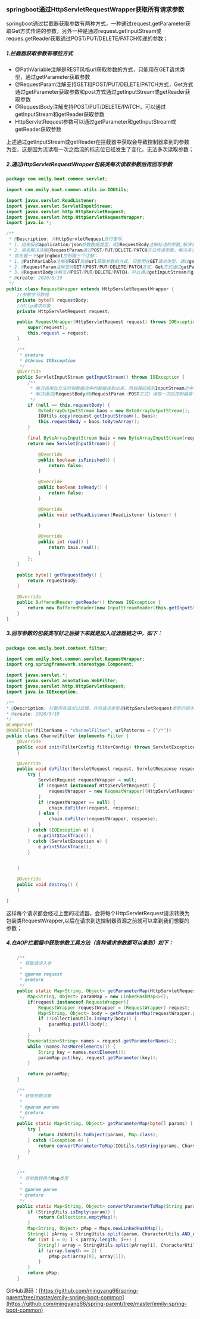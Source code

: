 ### springboot通过HttpServletRequestWrapper获取所有请求参数

>
springboot通过拦截器获取参数有两种方式，一种通过request.getParameter获取Get方式传递的参数，另外一种是通过request.getInputStream或reques.getReader获取通过POST/PUT/DELETE/PATCH传递的参数；

##### 1.拦截器获取参数有哪些方式

- @PathVariable注解是REST风格url获取参数的方式，只能用在GET请求类型，通过getParameter获取参数
- @RequestParam注解支持GET和POST/PUT/DELETE/PATCH方式，Get方式通过getParameter获取参数和post方式通过getInputStream或getReader获取参数
- @RequestBody注解支持POST/PUT/DELETE/PATCH，可以通过getInputStream和getReader获取参数
- HttpServletRequest参数可以通过getParameter和getInputStream或getReader获取参数

上述通过getInputStream或getReader在拦截器中获取会导致控制器拿到的参数为空，这是因为流读取一次之后流的标志位已经发生了变化，无法多次读取参数；

##### 2.通过HttpServletRequestWrapper包装类每次读取参数后再回写参数

```java
package com.emily.boot.common.servlet;

import com.emily.boot.common.utils.io.IOUtils;

import javax.servlet.ReadListener;
import javax.servlet.ServletInputStream;
import javax.servlet.http.HttpServletRequest;
import javax.servlet.http.HttpServletRequestWrapper;
import java.io.*;

/**
 * @Description: 对HttpServletRequest进行重写，
 * 1、用来接收application/json参数数据类型，即@RequestBody注解标注的参数,解决多次读取问题
 * 2、用来解决注解@RequestParam通过POST/PUT/DELETE/PATCH方法传递参数，解决多次读取问题
 * 首先看一下springboot控制器三个注解：
 * 1、@PathVariable注解是REST风格url获取参数的方式，只能用在GET请求类型，通过getParameter获取参数
 * 2、@RequestParam注解支持GET和POST/PUT/DELETE/PATCH方式，Get方式通过getParameter获取参数和post方式通过getInputStream或getReader获取参数
 * 3、@RequestBody注解支持POST/PUT/DELETE/PATCH，可以通过getInputStream和getReader获取参数
 * @create: 2020/8/19
 */
public class RequestWrapper extends HttpServletRequestWrapper {
    //参数字节数组
    private byte[] requestBody;
    //Http请求对象
    private HttpServletRequest request;

    public RequestWrapper(HttpServletRequest request) throws IOException {
        super(request);
        this.request = request;
    }

    /**
     * @return
     * @throws IOException
     */
    @Override
    public ServletInputStream getInputStream() throws IOException {
        /**
         * 每次调用此方法时将数据流中的数据读取出来，然后再回填到InputStream之中
         * 解决通过@RequestBody和@RequestParam（POST方式）读取一次后控制器拿不到参数问题
         */
        if (null == this.requestBody) {
            ByteArrayOutputStream baos = new ByteArrayOutputStream();
            IOUtils.copy(request.getInputStream(), baos);
            this.requestBody = baos.toByteArray();
        }

        final ByteArrayInputStream bais = new ByteArrayInputStream(requestBody);
        return new ServletInputStream() {

            @Override
            public boolean isFinished() {
                return false;
            }

            @Override
            public boolean isReady() {
                return false;
            }

            @Override
            public void setReadListener(ReadListener listener) {

            }

            @Override
            public int read() {
                return bais.read();
            }
        };
    }

    public byte[] getRequestBody() {
        return requestBody;
    }

    @Override
    public BufferedReader getReader() throws IOException {
        return new BufferedReader(new InputStreamReader(this.getInputStream()));
    }
}
```

##### 3.回写参数的包装类写好之后接下来就是加入过滤器链之中，如下：

```java
package com.emily.boot.context.filter;

import com.emily.boot.common.servlet.RequestWrapper;
import org.springframework.stereotype.Component;

import javax.servlet.*;
import javax.servlet.annotation.WebFilter;
import javax.servlet.http.HttpServletRequest;
import java.io.IOException;

/**
* @Description: 拦截所有请求过滤器，并将请求类型是HttpServletRequest类型的请求替换为自定义{@link com.emily.boot.common.servlet.RequestWrapper}
* @create: 2020/8/19
*/
@Component
@WebFilter(filterName = "channelFilter", urlPatterns = {"/*"})
public class ChannelFilter implements Filter {
    @Override
    public void init(FilterConfig filterConfig) throws ServletException {
    }

    @Override
    public void doFilter(ServletRequest request, ServletResponse response, FilterChain chain) {
        try {
            ServletRequest requestWrapper = null;
            if (request instanceof HttpServletRequest) {
                requestWrapper = new RequestWrapper((HttpServletRequest) request);
            }
            if (requestWrapper == null) {
                chain.doFilter(request, response);
            } else {
                chain.doFilter(requestWrapper, response);
            }
        } catch (IOException e) {
            e.printStackTrace();
        } catch (ServletException e) {
            e.printStackTrace();
        }


    }

    @Override
    public void destroy() {
    }

}

```

这样每个请求都会经过上面的过滤器，会将每个HttpServletRequest请求转换为包装类RequestWrapper,以后在请求到达控制器资源之前就可以拿到我们想要的参数；

##### 4.在AOP拦截器中获取参数工具方法（各种请求参数都可以拿到）如下：

```java
    /**
     * 获取请求入参
     *
     * @param request
     * @return
     */
    public static Map<String, Object> getParameterMap(HttpServletRequest request) {
        Map<String, Object> paramMap = new LinkedHashMap<>();
        if(request instanceof RequestWrapper){
            RequestWrapper requestWrapper = (RequestWrapper) request;
            Map<String, Object> body = getParameterMap(requestWrapper.getRequestBody());
            if (!CollectionUtils.isEmpty(body)) {
                paramMap.putAll(body);
            }
        }
        Enumeration<String> names = request.getParameterNames();
        while (names.hasMoreElements()) {
            String key = names.nextElement();
            paramMap.put(key, request.getParameter(key));
        }

        return paramMap;
    }

    /**
     * 获取参数对象
     *
     * @param params
     * @return
     */
    public static Map<String, Object> getParameterMap(byte[] params) {
        try {
            return JSONUtils.toObject(params, Map.class);
        } catch (Exception e) {
            return convertParameterToMap(IOUtils.toString(params, CharsetUtils.UTF_8));
        }
    }


    /**
     * 将参数转换为Map类型
     *
     * @param param
     * @return
     */
    public static Map<String, Object> convertParameterToMap(String param) {
        if (StringUtils.isEmpty(param)) {
            return Collections.emptyMap();
        }
        Map<String, Object> pMap = Maps.newLinkedHashMap();
        String[] pArray = StringUtils.split(param, CharacterUtils.AND_AIGN);
        for (int i = 0; i < pArray.length; i++) {
            String[] array = StringUtils.split(pArray[i], CharacterUtils.EQUAL_SIGN);
            if (array.length == 2) {
                pMap.put(array[0], array[1]);
            }
        }
        return pMap;
    }
```

GitHub源码：[https://github.com/mingyang66/spring-parent/tree/master/emily-spring-boot-common](https://github.com/mingyang66/spring-parent/tree/master/emily-spring-boot-common)